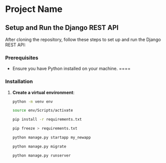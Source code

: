 # Project Name

## Setup and Run the Django REST API

After cloning the repository, follow these steps to set up and run the Django REST API:

### Prerequisites

- Ensure you have Python installed on your machine.
====
### Installation

1. **Create a virtual environment**:

   ```bash
   python -m venv env

   source env/Scripts/activate

   pip install -r requirements.txt

   pip freeze > requirements.txt

   python manage.py startapp my_newapp

   python manage.py migrate

   python manage.py runserver
   ```